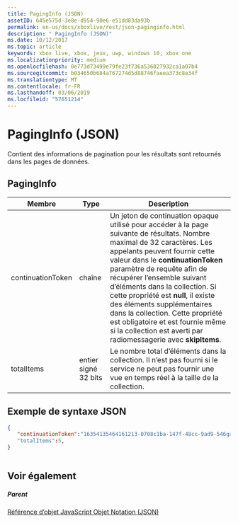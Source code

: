 ```yaml
---
title: PagingInfo (JSON)
assetID: 645e575d-3e8e-d954-90e6-e51dd83da93b
permalink: en-us/docs/xboxlive/rest/json-paginginfo.html
description: " PagingInfo (JSON)"
ms.date: 10/12/2017
ms.topic: article
keywords: xbox live, xbox, jeux, uwp, windows 10, xbox one
ms.localizationpriority: medium
ms.openlocfilehash: 0e773d73499e79fe23f736a536027932ca1a07b4
ms.sourcegitcommit: b034650b684a767274d5d88746faeea373c8e34f
ms.translationtype: MT
ms.contentlocale: fr-FR
ms.lasthandoff: 03/06/2019
ms.locfileid: "57651214"
---
```

# <a name="paginginfo-json"></a>PagingInfo (JSON)
Contient des informations de pagination pour les résultats sont retournés dans les pages de données. 
<a id="ID4EN"></a>

 
## <a name="paginginfo"></a>PagingInfo
 
| Membre| Type| Description| 
| --- | --- | --- | 
| continuationToken| chaîne| Un jeton de continuation opaque utilisé pour accéder à la page suivante de résultats. Nombre maximal de 32 caractères. Les appelants peuvent fournir cette valeur dans le <b>continuationToken</b> paramètre de requête afin de récupérer l’ensemble suivant d’éléments dans la collection. Si cette propriété est <b>null</b>, il existe des éléments supplémentaires dans la collection. Cette propriété est obligatoire et est fournie même si la collection est averti par radiomessagerie avec <b>skipItems</b>.| 
| totalItems| entier signé 32 bits| Le nombre total d’éléments dans la collection. Il n’est pas fourni si le service ne peut pas fournir une vue en temps réel à la taille de la collection.| 
  
<a id="ID4E4B"></a>

 
## <a name="sample-json-syntax"></a>Exemple de syntaxe JSON
 

```json
{
   "continuationToken":"16354135464161213-0708c1ba-147f-48cc-9ad9-546gaadg648"
   "totalItems":5,
}
    
```

  
<a id="ID4EGC"></a>

 
## <a name="see-also"></a>Voir également
 
<a id="ID4EIC"></a>

 
##### <a name="parent"></a>Parent 

[Référence d’objet JavaScript Objet Notation (JSON)](atoc-xboxlivews-reference-json.md)

   